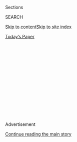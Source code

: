 <div id="app">

<div>

<div>

<div>

<div class="NYTAppHideMasthead css-1q2w90k e1suatyy0">

<div class="section css-ui9rw0 e1suatyy2">

<div class="css-eph4ug er09x8g0">

<div class="css-6n7j50">

</div>

<span class="css-1dv1kvn">Sections</span>

<div class="css-10488qs">

<span class="css-1dv1kvn">SEARCH</span>

</div>

[Skip to content](#site-content)[Skip to site
index](#site-index)

</div>

<div class="css-10698na e1huz5gh0">

</div>

</div>

<div id="masthead-bar-one" class="section hasLinks css-15hmgas e1csuq9d3">

<div class="css-uqyvli e1csuq9d0">

</div>

<div class="css-1uqjmks e1csuq9d1">

</div>

<div class="css-9e9ivx">

[](https://myaccount.nytimes3xbfgragh.onion/auth/login?response_type=cookie&client_id=vi)

</div>

<div class="css-1bvtpon e1csuq9d2">

[Today’s
Paper](https://www.nytimes3xbfgragh.onion/section/todayspaper)

</div>

</div>

</div>

</div>

<div data-aria-hidden="false">

<div id="site-content" data-role="main">

<div>

<div class="css-1aor85t" style="opacity:0.000000001;z-index:-1;visibility:hidden">

<div class="css-1hqnpie">

<div class="css-epjblv">

<span class="css-17xtcya">[Opinion](/section/opinion)</span><span class="css-x15j1o">|</span><span class="css-fwqvlz">Microsoft
Can Save TikTok — if Trump Doesn’t Mess It
Up</span>

</div>

<div class="css-k008qs">

<div class="css-1iwv8en">

<span class="css-18z7m18"></span>

<div>

</div>

</div>

<span class="css-1n6z4y">https://nyti.ms/3goczBg</span>

<div class="css-1705lsu">

<div class="css-4xjgmj">

<div class="css-4skfbu" data-role="toolbar" data-aria-label="Social Media Share buttons, Save button, and Comments Panel with current comment count" data-testid="share-tools">

  - 
  - 
  - 
  - 
    
    <div class="css-6n7j50">
    
    </div>

  - 
  - 

</div>

</div>

</div>

</div>

</div>

</div>

<div id="NYT_TOP_BANNER_REGION" class="css-13pd83m">

</div>

<div id="top-wrapper" class="css-1sy8kpn">

<div id="top-slug" class="css-l9onyx">

Advertisement

</div>

[Continue reading the main
story](#after-top)

<div class="ad top-wrapper" style="text-align:center;height:100%;display:block;min-height:250px">

<div id="top" class="place-ad" data-position="top" data-size-key="top">

</div>

</div>

<div id="after-top">

</div>

</div>

<div>

<div class="css-v5btjw etb61u70">

<div class="css-v05ibm etb61u71">

[Opinion](/section/opinion)

</div>

</div>

<div id="sponsor-wrapper" class="css-1hyfx7x">

<div id="sponsor-slug" class="css-19vbshk">

Supported by

</div>

[Continue reading the main
story](#after-sponsor)

<div id="sponsor" class="ad sponsor-wrapper" style="text-align:center;height:100%;display:block">

</div>

<div id="after-sponsor">

</div>

</div>

<div class="css-186x18t">

</div>

<div class="css-1vkm6nb ehdk2mb0">

# Microsoft Can Save TikTok — if Trump Doesn’t Mess It Up

</div>

Microsoft wants to buy the Chinese app, and the administration needs to
get out of the way.

<div class="css-18e8msd">

<div class="css-vp77d3 epjyd6m0">

<div class="css-1p10dcb ey68jwv0" data-aria-hidden="true">

![Kara
Swisher](https://static01.graylady3jvrrxbe.onion/images/2018/08/02/opinion/02swisher/02swisher-thumbLarge.png
"Kara Swisher")

</div>

<div class="css-1baulvz">

By <span class="css-1baulvz last-byline" itemprop="name">Kara
Swisher</span>

<div class="css-8atqhb">

Ms. Swisher covers technology and is a contributing opinion writer.

</div>

</div>

</div>

  - Aug. 2,
    2020

  - 
    
    <div class="css-4xjgmj">
    
    <div class="css-d8bdto" data-role="toolbar" data-aria-label="Social Media Share buttons, Save button, and Comments Panel with current comment count" data-testid="share-tools">
    
      - 
      - 
      - 
      - 
        
        <div class="css-6n7j50">
        
        </div>
    
      - 
      - 
    
    </div>
    
    </div>

</div>

<div class="css-79elbk" data-testid="photoviewer-wrapper">

<div class="css-z3e15g" data-testid="photoviewer-wrapper-hidden">

</div>

<div class="css-1a48zt4 ehw59r15" data-testid="photoviewer-children">

![<span class="css-cnj6d5 e1z0qqy90" itemprop="copyrightHolder"><span class="css-1ly73wi e1tej78p0">Credit...</span><span><span>Peter
Byrne/PA Images via Getty
Images</span></span></span>](https://static01.graylady3jvrrxbe.onion/images/2020/08/02/opinion/02Swisher/02Swisher-articleLarge.jpg?quality=75&auto=webp&disable=upscale)

</div>

</div>

<div class="css-mdjrty">

[阅读简体中文版](https://cn.nytimes3xbfgragh.onion/opinion/20200804/tik-tok-china-trump/ "Read in Simplified Chinese")[閱讀繁體中文版](https://cn.nytimes3xbfgragh.onion/opinion/20200804/tik-tok-china-trump/zh-hant/ "Read in Traditional Chinese")

</div>

</div>

<div class="section meteredContent css-1r7ky0e" name="articleBody" itemprop="articleBody">

<div class="css-1fanzo5 StoryBodyCompanionColumn">

<div class="css-53u6y8">

Yes, President Trump *can* ban TikTok in the United States. The problem?
This won’t actually stop the digital deluge from China.

In fact, in the perfect example of someone playing checkers against
someone playing chess, the outcome of this face-off with the Chinese
government seems destined to blow up in Mr. Trump’s face, if he doesn’t
move carefully going forward.

Let’s be clear: while it sounds plausible in this clown car of a White
House that Trump is motivated by revenge, I don’t think he’s trying to
bring down Sarah Cooper for her eviscerating mimicry of him on TikTok.
And he’s also probably not gunning for the K-pop kids who organized a
TikTok prank to order tickets to his campaign rally in Tulsa and then
ghosted.

And I don’t think it has much to do with TikTok’s becoming an
interesting counterweight to Mr. Trump’s favored social media site,
Facebook, which lets him mostly go unleashed. (It was lost on no one
paying attention that Facebook’s leader, Mark Zuckerberg, attacked China
and, by extension, TikTok, last week at a congressional hearing on
antitrust, casting himself as the bold Western defender against the
Asian villains.)

</div>

</div>

<div class="css-1fanzo5 StoryBodyCompanionColumn">

<div class="css-53u6y8">

In fact, the president is directionally correct in his effort to thwart
China’s ambitions to establish internet hegemony. As I wrote in [a
column](https://www.nytimes3xbfgragh.onion/2020/07/17/opinion/tiktok-ban-china.html)
about using a burner phone when I enjoy TikTok, Trump and other tech
executives, like Mr. Zuckerberg, are right to say that China and the
country’s tech companies threaten American users when it comes to
security, data and, more important, influence and propaganda.

But how best to deal with that scary and real issue is a very complex
thing. And over the weekend, the signals from the Trump administration
were all over the place. On Friday, Mr. Trump threatened a ban. Then, he
said that TikTok couldn’t be bought by Microsoft, which had been in
talks with its owner, ByteDance.

On Sunday morning, administration officials got on the news shows, all
with different messages. By that night, Microsoft, which had pulled back
from talks to buy TikTok, said it would re-engage in a news release that
read like a hostage letter. It praised President Trump effusively.

Even when he’s right, Mr. Trump often manages to snatch defeat from the
jaws of victory — in this case a safe landing for TikTok. He could make
a mess if he doesn’t tread carefully.

“The Trump administration needs to look at the next move,” said Alex
Stamos, who used to be in charge of stopping foreign incursions at both
Facebook and Yahoo and now is director of the Stanford Internet
Observatory. “They can block economic activity by TikTok in the U.S.,
but we fortunately don’t have a Great Firewall in this country. If they
push too hard, ByteDance can focus on providing TikTok as a side-loaded
Android app and a mobile website, both of which would be impossible for
Trump to block.”

</div>

</div>

<div class="css-1fanzo5 StoryBodyCompanionColumn">

<div class="css-53u6y8">

Let me translate Mr. Stamos’ geekspeak: If there’s a will to make a
TikTok dance video go viral, there’s a way.

And that’s why the United States should support an open internet that
touts democratic values using sophisticated strategy, smart policy and
large investments in research and innovation, as well as some
well-placed cudgels. But it seems that Mr. Trump would, rather than
governing, prefer to make loud declarations to reporters and on Twitter.

Unlike other executive orders he has issued related to tech — like his
toothless effort to eliminate immunity protections under the
Communications Decency Act — Mr. Trump’s arsenal here has more bite and
includes stronger national security levers. He could, for example, block
TikTok from app stores in the United States. Or he could bar American
businesses from selling goods and services to it without a license. In
this, TikTok would have little recourse other than to cease operating
through its app.

Such pressure is obviously best used to force a sale, as was done with
the gay dating service Grindr, to a United States company. And that’s
why the Microsoft deal to acquire TikTok makes a lot of sense. With its
strong tech security chops, Microsoft is one of the handful of U.S.
companies with experience in managing big and complex platforms (besides
the massive Windows and Office franchises, the company also owns
LinkedIn, Skype and Minecraft).

While there are other American tech giants — Amazon and Apple spring to
mind — that could also take on the Chinese security threat, a
Microsoft-owned TikTok could also create a healthy and suspicion-free
rival to Facebook in the social media space. And Microsoft would fix
security issues quicker than taking TikTok public as a U.S. company.

“They should take the Microsoft deal,” Mr. Stamos noted. “It’s the best
outcome for the United States, as Microsoft has one of the best security
teams in tech, as it prevents a fight over the basic freedom of
Americans to use the open Web.”

It remains to be seen whether Mr. Trump will get in the way again, as he
is pushed and pulled by various members of his staff. If he does, it’s a
tell — that the president cares little about actual smart solutions and
more about sound and fury, signifying nothing.

*The Times is committed to publishing* [*a diversity of
letters*](https://www.nytimes3xbfgragh.onion/2019/01/31/opinion/letters/letters-to-editor-new-york-times-women.html)
*to the editor. We’d like to hear what you think about this or any of
our articles. Here are some*
[*tips*](https://help.nytimes3xbfgragh.onion/hc/en-us/articles/115014925288-How-to-submit-a-letter-to-the-editor)*.
And here’s our email:*
[*letters@NYTimes.com*](mailto:letters@NYTimes.com)*.*

*Follow The New York Times Opinion section on*
[*Facebook*](https://www.facebookcorewwwi.onion/nytopinion)*,* [*Twitter
(@NYTopinion)*](http://twitter.com/NYTOpinion) *and*
[*Instagram*](https://www.instagram.com/nytopinion/)*, and sign up for
the* [*Opinion Today
newsletter*](http://www.nytimes3xbfgragh.onion/newsletters/opiniontoday/)*.*

</div>

</div>

</div>

<div>

</div>

<div>

</div>

<div>

</div>

<div>

<div id="bottom-wrapper" class="css-1ede5it">

<div id="bottom-slug" class="css-l9onyx">

Advertisement

</div>

[Continue reading the main
story](#after-bottom)

<div id="bottom" class="ad bottom-wrapper" style="text-align:center;height:100%;display:block;min-height:90px">

</div>

<div id="after-bottom">

</div>

</div>

</div>

</div>

</div>

## Site Index

<div>

</div>

## Site Information Navigation

  - [© <span>2020</span> <span>The New York Times
    Company</span>](https://help.nytimes3xbfgragh.onion/hc/en-us/articles/115014792127-Copyright-notice)

<!-- end list -->

  - [NYTCo](https://www.nytco.com/)
  - [Contact
    Us](https://help.nytimes3xbfgragh.onion/hc/en-us/articles/115015385887-Contact-Us)
  - [Work with us](https://www.nytco.com/careers/)
  - [Advertise](https://nytmediakit.com/)
  - [T Brand Studio](http://www.tbrandstudio.com/)
  - [Your Ad
    Choices](https://www.nytimes3xbfgragh.onion/privacy/cookie-policy#how-do-i-manage-trackers)
  - [Privacy](https://www.nytimes3xbfgragh.onion/privacy)
  - [Terms of
    Service](https://help.nytimes3xbfgragh.onion/hc/en-us/articles/115014893428-Terms-of-service)
  - [Terms of
    Sale](https://help.nytimes3xbfgragh.onion/hc/en-us/articles/115014893968-Terms-of-sale)
  - [Site
    Map](https://spiderbites.nytimes3xbfgragh.onion)
  - [Help](https://help.nytimes3xbfgragh.onion/hc/en-us)
  - [Subscriptions](https://www.nytimes3xbfgragh.onion/subscription?campaignId=37WXW)

</div>

</div>

</div>

</div>
